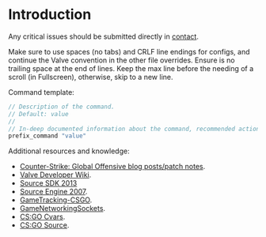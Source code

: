 # Introduction

Any critical issues should be submitted directly in [contact](https://github.com/ArmynC/ArminC-AutoExec/blob/master/docs/README.md#support).

Make sure to use spaces (no tabs) and CRLF line endings for configs, and continue the Valve convention in the other file overrides. Ensure is no trailing space at the end of lines. Keep the max line before the needing of a scroll (in Fullscreen), otherwise, skip to a new line.

Command template:

```c
// Description of the command.
// Default: value
//
// In-deep documented information about the command, recommended actions etc.
prefix_command "value"
```

Additional resources and knowledge:

* [Counter-Strike: Global Offensive blog posts/patch notes](http://blog.counter-strike.net/).
* [Valve Developer Wiki](https://developer.valvesoftware.com/wiki/).
* [Source SDK 2013](https://github.com/ValveSoftware/source-sdk-2013)
* [Source Engine 2007](https://github.com/csnxs/source-2007).
* [GameTracking-CSGO](https://github.com/SteamDatabase/GameTracking-CSGO/).
* [GameNetworkingSockets](https://github.com/ValveSoftware/GameNetworkingSockets).
* [CS:GO Cvars](https://github.com/ArmynC/ArminC-CSGO-Cvars).
* [CS:GO Source](https://github.com/perilouswithadollarsign/cstrike15_src).
